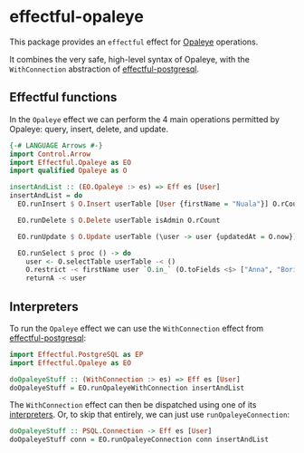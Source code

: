 # effectful-opaleye

This package provides an `effectful` effect for [Opaleye](https://hackage.haskell.org/package/opaleye) operations.

It combines the very safe, high-level syntax of Opaleye, with the `WithConnection` abstraction of [effectful-postgresql](../effectful-postgresql#readme).

## Effectful functions

In the `Opaleye` effect we can perform the 4 main operations permitted by Opaleye: query, insert, delete, and update.

```haskell
{-# LANGUAGE Arrows #-}
import Control.Arrow
import Effectful.Opaleye as EO
import qualified Opaleye as O

insertAndList :: (EO.Opaleye :> es) => Eff es [User]
insertAndList = do
  EO.runInsert $ O.Insert userTable [User {firstName = "Nuala"}] O.rCount Nothing

  EO.runDelete $ O.Delete userTable isAdmin O.rCount

  EO.runUpdate $ O.Update userTable (\user -> user {updatedAt = O.now}) isAdmin O.rCount

  EO.runSelect $ proc () -> do
    user <- O.selectTable userTable -< ()
    O.restrict -< firstName user `O.in_` (O.toFields <$> ["Anna", "Boris", "Carla"])
    returnA -< user
```

## Interpreters

To run the `Opaleye` effect we can use the `WithConnection` effect from [effectful-postgresql](../effectful-postgresql#readme):

```haskell
import Effectful.PostgreSQL as EP
import Effectful.Opaleye as EO

doOpaleyeStuff :: (WithConnection :> es) => Eff es [User]
doOpaleyeStuff = EO.runOpaleyeWithConnection insertAndList
```

The `WithConnection` effect can then be dispatched using one of its [interpreters](../effectful-postgresql#interpreters).
Or, to skip that entirely, we can just use `runOpaleyeConnection`:

```haskell
doOpaleyeStuff :: PSQL.Connection -> Eff es [User]
doOpaleyeStuff conn = EO.runOpaleyeConnection conn insertAndList
```
